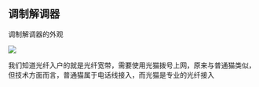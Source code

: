 ## 调制解调器

调制解调器的外观

![](https://i.postimg.cc/TwZFrLch/2749555-1-G110160316413.png)


我们知道光纤入户的就是光纤宽带，需要使用光猫拨号上网，原来与普通猫类似，但技术方面而言，普通猫属于电话线接入，而光猫是专业的光纤接入
